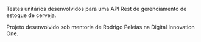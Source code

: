 Testes unitários desenvolvidos para uma API Rest de gerenciamento de estoque de cerveja.

Projeto desenvolvido sob mentoria de Rodrigo Peleias na Digital Innovation One.